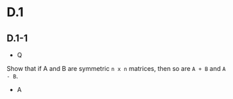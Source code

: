 # D.1

## D.1-1

*  Q

Show that if A and B are symmetric `n x n` matrices, then so are `A + B` and `A - B`.

*  A
